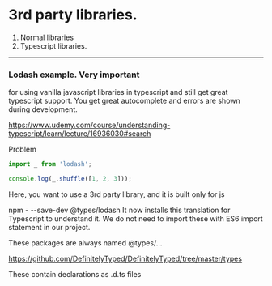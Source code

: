 # 3rd party libraries.

1. Normal libraries
2. Typescript libraries.

---------
### Lodash example. Very important

for using vanilla javascript libraries in typescript and still get great typescript support.
You get great autocomplete and errors are shown during development.

https://www.udemy.com/course/understanding-typescript/learn/lecture/16936030#search

Problem
```typescript
import _ from 'lodash';

console.log(_.shuffle([1, 2, 3]));
```
Here, you want to use a 3rd party library, and it is built only for js

npm - --save-dev @types/lodash
It now installs this translation for Typescript to understand it. We do not need to import these with ES6 import statement in our project.

These packages are always named @types/...


https://github.com/DefinitelyTyped/DefinitelyTyped/tree/master/types

These contain declarations as .d.ts files
